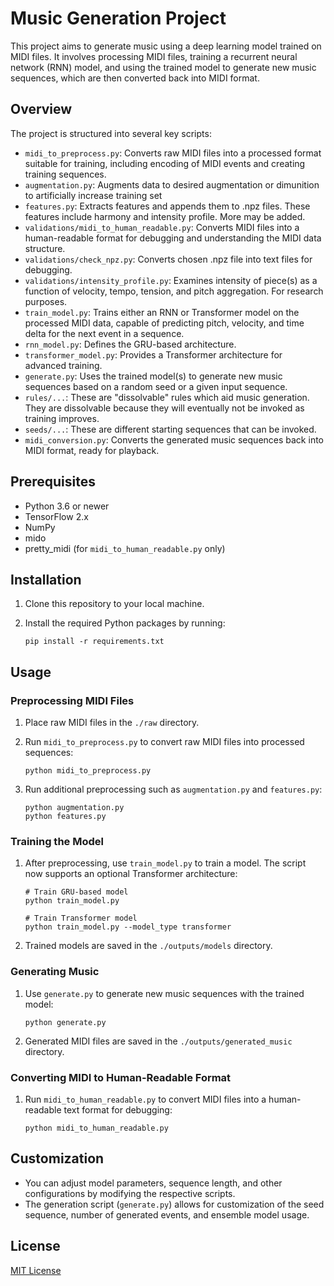 # Music Generation Project

This project aims to generate music using a deep learning model trained on MIDI files. It involves processing MIDI files, training a recurrent neural network (RNN) model, and using the trained model to generate new music sequences, which are then converted back into MIDI format.

## Overview

The project is structured into several key scripts:

- `midi_to_preprocess.py`: Converts raw MIDI files into a processed format suitable for training, including encoding of MIDI events and creating training sequences.
- `augmentation.py`: Augments data to desired augmentation or dimunition to artificially increase training set
- `features.py`: Extracts features and appends them to .npz files. These features include harmony and intensity profile. More may be added.
- `validations/midi_to_human_readable.py`: Converts MIDI files into a human-readable format for debugging and understanding the MIDI data structure.
- `validations/check_npz.py`: Converts chosen .npz file into text files for debugging.
- `validations/intensity_profile.py`: Examines intensity of piece(s) as a function of velocity, tempo, tension, and pitch aggregation. For research purposes.
- `train_model.py`: Trains either an RNN or Transformer model on the processed MIDI data, capable of predicting pitch, velocity, and time delta for the next event in a sequence.
- `rnn_model.py`: Defines the GRU-based architecture.
- `transformer_model.py`: Provides a Transformer architecture for advanced training.
- `generate.py`: Uses the trained model(s) to generate new music sequences based on a random seed or a given input sequence.
- `rules/...`: These are "dissolvable" rules which aid music generation. They are dissolvable because they will eventually not be invoked as training improves.
- `seeds/...`: These are different starting sequences that can be invoked.
- `midi_conversion.py`: Converts the generated music sequences back into MIDI format, ready for playback.

## Prerequisites

- Python 3.6 or newer
- TensorFlow 2.x
- NumPy
- mido
- pretty_midi (for `midi_to_human_readable.py` only)

## Installation

1. Clone this repository to your local machine.
2. Install the required Python packages by running:

    ```
    pip install -r requirements.txt
    ```

## Usage

### Preprocessing MIDI Files

1. Place raw MIDI files in the `./raw` directory.
2. Run `midi_to_preprocess.py` to convert raw MIDI files into processed sequences:

    ```
    python midi_to_preprocess.py
    ```

3. Run additional preprocessing such as `augmentation.py` and `features.py`:

    ```
    python augmentation.py
    python features.py
    ```

### Training the Model

1. After preprocessing, use `train_model.py` to train a model. The script now
   supports an optional Transformer architecture:

    ```
    # Train GRU-based model
    python train_model.py

    # Train Transformer model
    python train_model.py --model_type transformer
    ```

2. Trained models are saved in the `./outputs/models` directory.

### Generating Music

1. Use `generate.py` to generate new music sequences with the trained model:

    ```
    python generate.py
    ```

2. Generated MIDI files are saved in the `./outputs/generated_music` directory.

### Converting MIDI to Human-Readable Format

1. Run `midi_to_human_readable.py` to convert MIDI files into a human-readable text format for debugging:

    ```
    python midi_to_human_readable.py
    ```

## Customization

- You can adjust model parameters, sequence length, and other configurations by modifying the respective scripts.
- The generation script (`generate.py`) allows for customization of the seed sequence, number of generated events, and ensemble model usage.

## License

[MIT License](LICENSE)
